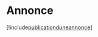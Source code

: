 # Annonce

[!include[publicationduneannonce](annonce.publicationduneannonce.autogen.md)]




























































































